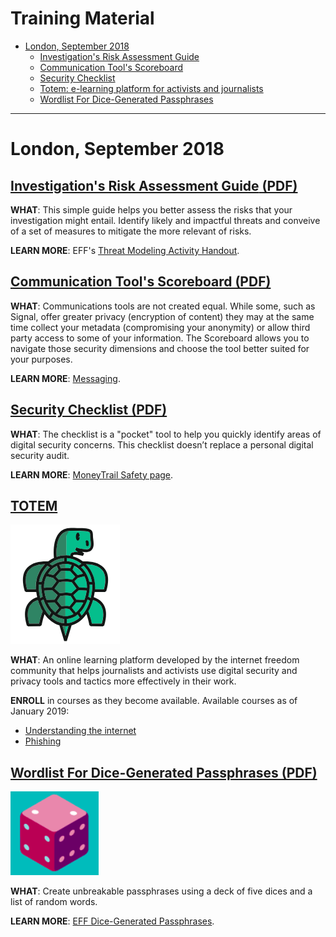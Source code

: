 # Training Material

* [London, September 2018](#london-september-2018)
  * [Investigation's Risk Assessment Guide](#investigations-risk-assessment-guide-pdf)
  * [Communication Tool's Scoreboard](#communication-tools-scoreboard-pdf)
  * [Security Checklist](#security-checklist-pdf)
  * [Totem: e-learning platform for activists and journalists](#totem) 
  * [Wordlist For Dice-Generated Passphrases](#wordlist-for-dice-generated-passphrases-pdf)

* * *

# London, September 2018

## [**Investigation's Risk Assessment Guide** (PDF)](https://security.money-trail.org/assets/London-Sept-2018/worksheet.pdf)

**WHAT**: This simple guide helps you better assess the risks that your investigation might entail. Identify likely and impactful threats and conveive of a set of measures to mitigate the more relevant of risks.

**LEARN MORE**: EFF's [Threat Modeling Activity Handout](https://sec.eff.org/materials/threat-modeling-activity-handout-for-learners).


## [Communication Tool's Scoreboard (PDF)](https://security.money-trail.org/assets/London-Sept-2018/commscoreboard.pdf)

**WHAT**: Communications tools are not created equal. While some, such as Signal, offer greater privacy (encryption of content) they may at the same time collect your metadata (compromising your anonymity) or allow third party access to some of your information. The Scoreboard allows you to navigate those security dimensions and choose the tool better suited for your purposes.

**LEARN MORE**: [Messaging](https://security.money-trail.org/data-in-transit#messaging).



## [Security Checklist (PDF)](https://security.money-trail.org/assets/London-Sept-2018/Secucheck.pdf)

**WHAT**: The checklist is a "pocket" tool to help you quickly identify areas of digital security concerns. This checklist doesn’t replace a personal digital security audit.

**LEARN MORE**: [MoneyTrail Safety page](https://www.money-trail.org/safety/).



## [TOTEM](https://totem-project.org/)

![Totem](/assets/images/turtle.png)

**WHAT**: An online learning platform developed by the internet freedom community that helps journalists and activists use digital security and privacy tools and tactics more effectively in their work.

**ENROLL** in courses as they become available. Available courses as of January 2019: 
 * [Understanding the internet](https://learn.totem-project.org/courses/course-v1:Totem+TP_IP_001+2018/about)
 * [Phishing](https://learn.totem-project.org/courses/course-v1:Totem+PHS101+course/about)



## [Wordlist For Dice-Generated Passphrases (PDF)](https://security.money-trail.org/assets/London-Sept-2018/wordlist.pdf)

![Dice](/assets/images/dice.png)

**WHAT**: Create unbreakable passphrases using a deck of five dices and a list of random words.

**LEARN MORE**: [EFF Dice-Generated Passphrases](https://www.eff.org/dice).
